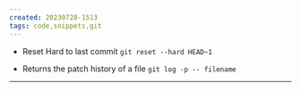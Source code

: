 ```yaml
---
created: 20230728-1513
tags: code,snippets,git
---
```


* Reset Hard to last commit
  `git reset --hard HEAD~1`

*  Returns the patch history of a file
  `git log -p -- filename`
  

  
---
